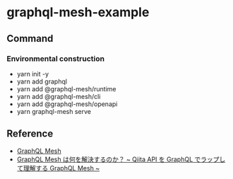 # graphql-mesh-example

## Command

### Environmental construction

- yarn init -y
- yarn add graphql
- yarn add @graphql-mesh/runtime
- yarn add @graphql-mesh/cli
- yarn add @graphql-mesh/openapi
- yarn graphql-mesh serve

## Reference

- [GraphQL Mesh](https://graphql-mesh.com/docs/getting-started/introduction)
- [GraphQL Mesh は何を解決するのか？ ~ Qiita API を GraphQL でラップして理解する GraphQL Mesh ~](https://qiita.com/G-awa/items/dba92983ba03ee8daec6)